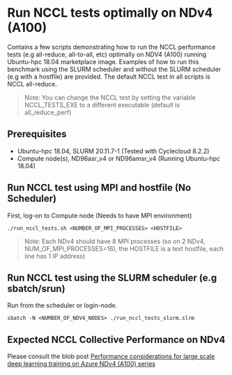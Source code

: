 # Run NCCL tests optimally on NDv4 (A100) 

Contains a few scripts demonstrating how to run the NCCL performance tests (e.g all-reduce, all-to-all, etc) optimally
on NDV4 (A100) running Ubuntu-hpc 18.04 marketplace image. Examples of how to run this benchmark using the SLURM scheduler
and without the SLURM scheduler (e.g with a hostfile) are provided. The default NCCL test in all scripts is NCCL all-reduce.

>Note: You can change the NCCL test by setting the variable NCCL_TESTS_EXE to a different executable (default is all_reduce_perf)
 
## Prerequisites

- Ubuntu-hpc 18.04, SLURM 20.11.7-1 (Tested with Cyclecloud 8.2.2)
- Compute node(s), ND96asr_v4 or ND96amsr_v4 (Running Ubuntu-hpc 18.04)

## Run NCCL test using MPI and hostfile (No Scheduler)

First, log-on to Compute node (Needs to have MPI environment)
```
./run_nccl_tests.sh <NUMBER_OF_MPI_PROCESSES> <HOSTFILE>
```
>Note: Each NDv4 should have 8 MPI processes (so on 2 NDv4, NUM_OF_MPI_PROCESSES=16), the HOSTFILE is a text hostfile, each line has 1 IP address)

## Run NCCL test using the SLURM scheduler (e.g sbatch/srun)

Run from the scheduler or login-node.
```
sbatch -N <NUMBER_OF_NDV4_NODES> ./run_nccl_tests_slurm.slrm
```

## Expected NCCL Collective Performance on NDv4

Please consult the blob post [Performance considerations for large scale deep learning training on Azure NDv4 (A100) series](https://techcommunity.microsoft.com/t5/azure-global/performance-considerations-for-large-scale-deep-learning/ba-p/2693834)

